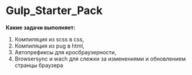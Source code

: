 # Gulp_Starter_Pack
**Какие задачи выполняет:**
1. Компиляция из scss в css,
2. Компиляция из pug в html,
3. Автопрефиксы для кросбраузерности,
4. Browsersync и wach для слежки за изменениями и обновлением странцы браузера
